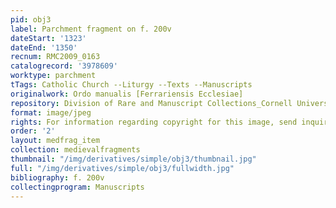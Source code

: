 ```yaml
---
pid: obj3
label: Parchment fragment on f. 200v
dateStart: '1323'
dateEnd: '1350'
recnum: RMC2009_0163
catalogrecord: '3978609'
worktype: parchment
tTags: Catholic Church --Liturgy --Texts --Manuscripts
originalwork: Ordo manualis [Ferrariensis Ecclesiae]
repository: Division of Rare and Manuscript Collections_Cornell University Library
format: image/jpeg
rights: For information regarding copyright for this image, send inquiries to rarerepro@cornell.edu
order: '2'
layout: medfrag_item
collection: medievalfragments
thumbnail: "/img/derivatives/simple/obj3/thumbnail.jpg"
full: "/img/derivatives/simple/obj3/fullwidth.jpg"
bibliography: f. 200v
collectingprogram: Manuscripts
---
```

